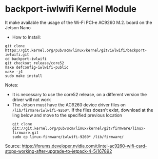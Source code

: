 # backport-iwlwifi Kernel Module

It make available the usage of the Wi-Fi PCI-e AC9260 M.2. board on the Jetson Nano

* How to Install:
```
git clone https://git.kernel.org/pub/scm/linux/kernel/git/iwlwifi/backport-iwlwifi.git
cd backport-iwlwifi
git checkout release/core52
make defconfig-iwlwifi-public
make -j4
sudo make install
```

Notes:
- It is necessary to use the core52 release, on a different version the driver will not work
- The Jetson must have the AC9260 device driver files on `/lib/firmare/iwlwifi-9260*`. If the files doesn't exist, download at the ling below and move to the specified previous location
  ```
  git clone git://git.kernel.org/pub/scm/linux/kernel/git/firmware/linux-firmware.git
  sudo cp linux-firmware/iwlwifi-9260* /lib/firmware/
  ```
Source: https://forums.developer.nvidia.com/t/intel-ac9260-wifi-card-stops-working-after-upgrade-to-jetpack-4-5/167892
